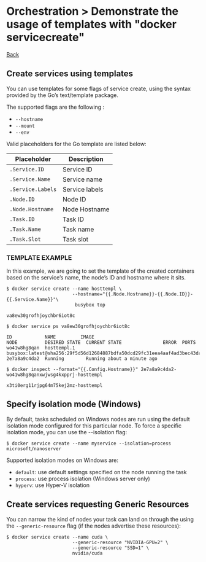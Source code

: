 # Orchestration > Demonstrate​ ​the​ ​usage​ ​of​ ​templates​ ​with​ ​"docker​ ​service​ ​create"

[Back](./ReadMe.md)

## Create services using templates
You can use templates for some flags of service create, using the syntax provided by the Go’s text/template package.

The supported flags are the following :

* `--hostname`
* `--mount`
* `--env`

Valid placeholders for the Go template are listed below:

| Placeholder | Description |
| --- | --- |
| `.Service.ID` | Service ID |
| `.Service.Name` | Service name |
| `.Service.Labels` | Service labels |
| `.Node.ID` | Node ID |
| `.Node.Hostname` | Node Hostname |
| `.Task.ID` | Task ID |
| `.Task.Name` | Task name |
| `.Task.Slot` | Task slot |

### TEMPLATE EXAMPLE
In this example, we are going to set the template of the created containers based on the service’s name, the node’s ID and hostname where it sits.

```
$ docker service create --name hosttempl \
                        --hostname="{{.Node.Hostname}}-{{.Node.ID}}-{{.Service.Name}}"\
                         busybox top

va8ew30grofhjoychbr6iot8c

$ docker service ps va8ew30grofhjoychbr6iot8c

ID            NAME         IMAGE                                                                                   NODE          DESIRED STATE  CURRENT STATE               ERROR  PORTS
wo41w8hg8qan  hosttempl.1  busybox:latest@sha256:29f5d56d12684887bdfa50dcd29fc31eea4aaf4ad3bec43daf19026a7ce69912  2e7a8a9c4da2  Running        Running about a minute ago

$ docker inspect --format="{{.Config.Hostname}}" 2e7a8a9c4da2-wo41w8hg8qanxwjwsg4kxpprj-hosttempl

x3ti0erg11rjpg64m75kej2mz-hosttempl
```

## Specify isolation mode (Windows)
By default, tasks scheduled on Windows nodes are run using the default isolation mode configured for this particular node. To force a specific isolation mode, you can use the --isolation flag:

```
$ docker service create --name myservice --isolation=process microsoft/nanoserver
```

Supported isolation modes on Windows are:

* `default`: use default settings specified on the node running the task
* `process`: use process isolation (Windows server only)
* `hyperv`: use Hyper-V isolation

## Create services requesting Generic Resources
You can narrow the kind of nodes your task can land on through the using the `--generic-resource` flag (if the nodes advertise these resources):

```
$ docker service create --name cuda \
                        --generic-resource "NVIDIA-GPU=2" \
                        --generic-resource "SSD=1" \
                        nvidia/cuda
```